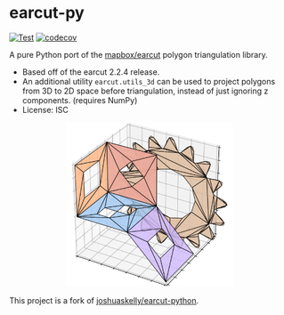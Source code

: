 # earcut-py

[![Test](https://github.com/MIERUNE/earcut-py/actions/workflows/test.yml/badge.svg)](https://github.com/MIERUNE/earcut-py/actions/workflows/test.yml)
[![codecov](https://codecov.io/gh/MIERUNE/earcut-py/graph/badge.svg?token=XdDPzdkBo4)](https://codecov.io/gh/MIERUNE/earcut-py)

A pure Python port of the [mapbox/earcut](https://github.com/mapbox/earcut) polygon triangulation library.

- Based off of the earcut 2.2.4 release.
- An additional utility `earcut.utils_3d` can be used to project polygons from 3D to 2D space before triangulation, instead of just ignoring z components. (requires NumPy)
- License: ISC

<p align="center">
<img src="./docs/images/demo1.png" width="300">
</p>

This project is a fork of [joshuaskelly/earcut-python](joshuaskelly/earcut-python).
